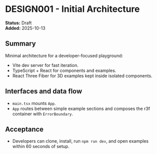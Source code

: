 # DESIGN001 - Initial Architecture

**Status:** Draft  
**Added:** 2025-10-13

## Summary

Minimal architecture for a developer-focused playground:

- Vite dev server for fast iteration.
- TypeScript + React for components and examples.
- React Three Fiber for 3D examples kept inside isolated components.

## Interfaces and data flow

- `main.tsx` mounts `App`.
- `App` routes between simple example sections and composes the r3f
  container with `ErrorBoundary`.

## Acceptance

- Developers can clone, install, run `npm run dev`, and open examples within
  60 seconds of setup.
